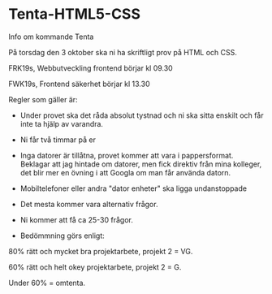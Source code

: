 # Tenta-HTML5-CSS
Info om kommande Tenta

På torsdag den 3 oktober ska ni ha skriftligt prov på HTML och CSS.

FRK19s, Webbutveckling frontend börjar kl 09.30  

FWK19s, Frontend säkerhet börjar kl 13.30



Regler som gäller är:

- Under provet ska det råda absolut tystnad och ni ska sitta enskilt och får inte ta hjälp av varandra.

- Ni får två timmar på er

- Inga datorer är tillåtna, provet kommer att vara i pappersformat. 
  Beklagar att jag hintade om datorer, men fick direktiv från mina kolleger, det blir mer en övning i att Googla om man får använda         datorn.
  
- Mobiltelefoner eller andra "dator enheter" ska ligga undanstoppade  

- Det mesta kommer vara alternativ frågor. 

- Ni kommer att få ca 25-30 frågor.

- Bedömmning görs enligt: 

80% rätt och mycket bra projektarbete, projekt 2 = VG.

60% rätt och helt okey projektarbete, projekt 2 = G.

Under 60% = omtenta.




